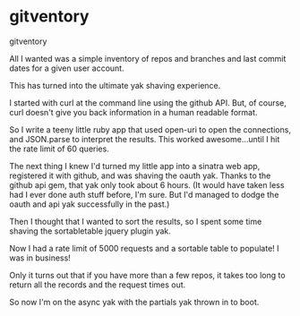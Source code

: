gitventory
==========

gitventory

All I wanted was a simple inventory of repos and branches and last commit dates for a given user account.

This has turned into the ultimate yak shaving experience.

I started with curl at the command line using the github API. But, of course, curl doesn't give you back information
in a human readable format.

So I write a teeny little ruby app that used open-uri to open the connections, and JSON.parse to interpret the results. This worked awesome...until I hit the rate limit of 60 queries.

The next thing I knew I'd turned my little app into a sinatra web app, registered it with github, and was shaving the oauth yak. Thanks to the github api gem, that yak only took about 6 hours. (It would have taken less had I ever done auth stuff before, I'm sure. But I'd managed to dodge the oauth and api yak successfully in the past.)

Then I thought that I wanted to sort the results, so I spent some time shaving the sortabletable jquery plugin yak.

Now I had a rate limit of 5000 requests and a sortable table to populate! I was in business!

Only it turns out that if you have more than a few repos, it takes too long to return all the records and the request times out.

So now I'm on the async yak with the partials yak thrown in to boot. 